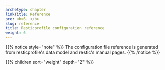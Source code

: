 ```yaml
---
archetype: chapter
linkTitle: Reference
pre: <b>6. </b>
slug: reference
title: Resticprofile configuration reference
weight: 6
---
```





{{% notice style="note" %}}
The configuration file reference is generated from resticprofile's data model and restic's manual pages.
{{% /notice %}}

{{% children sort="weight" depth="2" %}}

